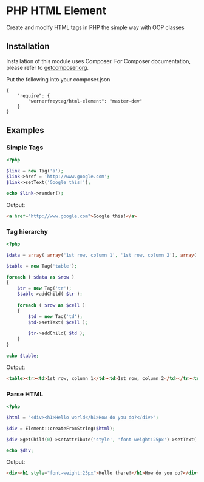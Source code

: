 # PHP HTML Element

Create and modify HTML tags in PHP the simple way with OOP classes

## Installation

Installation of this module uses Composer. For Composer documentation, please refer to
[getcomposer.org](http://getcomposer.org/).

Put the following into your composer.json

    {
        "require": {
            "wernerfreytag/html-element": "master-dev"
        }
    }


## Examples

### Simple Tags

```php
<?php

$link = new Tag('a');
$link->href = 'http://www.google.com';
$link->setText('Google this!');

echo $link->render();
```

Output:

```html
<a href="http://www.google.com">Google this!</a>
```

### Tag hierarchy

```php
<?php

$data = array( array('1st row, column 1', '1st row, column 2'), array('2nd row, column 1', '2nd row, column 2') );

$table = new Tag('table');

foreach ( $data as $row )
{
    $tr = new Tag('tr');
    $table->addChild( $tr );
    
    foreach ( $row as $cell )
    {
        $td = new Tag('td');
        $td->setText( $cell );
        
        $tr->addChild( $td );
    }
}

echo $table;
```

Output:

```html
<table><tr><td>1st row, column 1</td><td>1st row, column 2</td></tr><tr><td>2nd row, column 1</td><td>2nd row, column 2</td></tr></table>
```

### Parse HTML

```php
<?php

$html = "<div><h1>Hello world</h1>How do you do?</div>";

$div = Element::createFromString($html);

$div->getChild(0)->setAttribute('style', 'font-weight:25px')->setText('Hello there!');

echo $div;
```

Output:

```html
<div><h1 style="font-weight:25px">Hello there!</h1>How do you do?</div>
```


